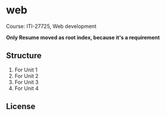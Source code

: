 # web
Course: ITI-27725, Web development

**Only Resume moved as root index, because it's a requirement**  

## Structure
 1. For Unit 1
 2. For Unit 2
 3. For Unit 3
 4. For Unit 4

## License



